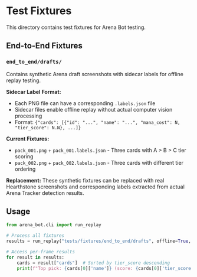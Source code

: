 # Test Fixtures

This directory contains test fixtures for Arena Bot testing.

## End-to-End Fixtures

### `end_to_end/drafts/`

Contains synthetic Arena draft screenshots with sidecar labels for offline replay testing.

**Sidecar Label Format:**
- Each PNG file can have a corresponding `.labels.json` file
- Sidecar files enable offline replay without actual computer vision processing
- Format: `{"cards": [{"id": "...", "name": "...", "mana_cost": N, "tier_score": N.N}, ...]}`

**Current Fixtures:**
- `pack_001.png` + `pack_001.labels.json` - Three cards with A > B > C tier scoring
- `pack_002.png` + `pack_002.labels.json` - Three cards with different tier ordering

**Replacement:**
These synthetic fixtures can be replaced with real Hearthstone screenshots and corresponding labels extracted from actual Arena Tracker detection results.

## Usage

```python
from arena_bot.cli import run_replay

# Process all fixtures
results = run_replay("tests/fixtures/end_to_end/drafts", offline=True, debug_tag="test")

# Access per-frame results
for result in results:
    cards = result["cards"]  # Sorted by tier_score descending
    print(f"Top pick: {cards[0]['name']} (score: {cards[0]['tier_score']})")
```